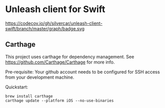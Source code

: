 # Unleash client for Swift
https://codecov.io/gh/silvercar/unleash-client-swift/branch/master/graph/badge.svg

## Carthage
This project uses carthage for dependency management. See https://github.com/Carthage/Carthage for more info. 

Pre-requisite: Your github account needs to be configured for SSH access from your development machine.

Quickstart:

```
brew install carthage
carthage update --platform iOS --no-use-binaries
```
